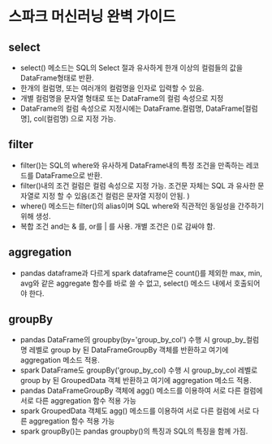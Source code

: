 # 스파크 머신러닝 완벽 가이드

## select

- select() 메소드는 SQL의 Select 절과 유사하게 한개 이상의 컬럼들의 값을 DataFrame형태로 반환.
- 한개의 컬럼명, 또는 여러개의 컬럼명을 인자로 입력할 수 있음.
- 개별 컬럼명을 문자열 형태로 또는 DataFrame의 컬럼 속성으로 지정
- DataFrame의 컬럼 속성으로 지정시에는 DataFrame.컬럼명, DataFrame[컬럼명], col(컬럼명) 으로 지정 가능.

## filter

- filter()는 SQL의 where와 유사하게 DataFrame내의 특정 조건을 만족하는 레코드를 DataFrame으로 반환.
- filter()내의 조건 컬럼은 컬럼 속성으로 지정 가능. 조건문 자체는 SQL 과 유사한 문자열로 지정 할 수 있음(조건 컬럼은 문자열 지정이 안됨. )
- where() 메소드는 filter()의 alias이며 SQL where와 직관적인 동일성을 간주하기 위해 생성.
- 복합 조건 and는 & 를, or를 | 를 사용. 개별 조건은 ()로 감싸야 함.

## aggregation

- pandas dataframe과 다르게 spark dataframe은 count()를 제외한 max, min, avg와 같은 aggregate 함수를 바로 쓸 수 없고, select() 메소드 내에서 호출되어야 한다.

## groupBy

- pandas DataFrame의 groupby(by='group_by_col') 수행 시 group_by_컬럼명 레벨로 group by 된 DataFrameGroupBy 객체를 반환하고 여기에 aggregation 메소드 적용.
- spark DataFrame도 groupBy('group_by_col) 수행 시 group_by_col 레벨로 group by 된 GroupedData 객체 반환하고 여기에 aggregation 메소드 적용.
- pandas DataFrameGroupBy 객체에 agg() 메소드를 이용하여 서로 다른 컬럼에 서로 다른 aggregation 함수 적용 가능
- spark GroupedData 객체도 agg() 메소드를 이용하여 서로 다른 컬럼에 서로 다른 aggregation 함수 적용 가능
- spark groupBy()는 pandas groupby()의 특징과 SQL의 특징을 함께 가짐.